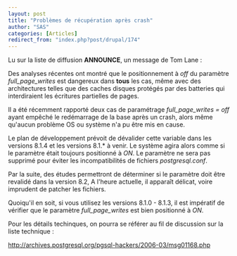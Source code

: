 ```yaml
---
layout: post
title: "Problèmes de récupération après crash"
author: "SAS"
categories: [Articles]
redirect_from: "index.php?post/drupal/174"
---
```



<p></p>

<!--more-->


<p>

Lu sur la liste de diffusion <strong>ANNOUNCE</strong>, un message de Tom Lane&nbsp;:

</p>

<p>

Des analyses récentes ont montré que le positionnement à <em>off</em> du paramètre <em>full_page_writes</em> est dangereux dans <strong>tous</strong> les cas, même avec des architectures telles que des caches disques protégés par des batteries qui interdiraient les écritures partielles de pages.

</p>

<p>

Il a été récemment rapporté deux cas de paramétrage <em>full_page_writes = off</em> ayant empêché le redémarrage de la base après un crash, alors même qu'aucun problème OS ou système n'a pu être mis en cause.

</p>

<p>

Le plan de développement prévoit de dévalider cette variable dans les versions 8.1.4 et les versions 8.1.* à venir. Le système agira alors comme si le paramètre était toujours positionné à <em>ON</em>. Le paramètre ne sera pas supprimé pour éviter les incompatibilités de fichiers <em>postgresql.conf</em>.

</p>

<p>

Par la suite, des études permettront de déterminer si le paramètre doit être revalidé dans la version 8.2, A l'heure actuelle, il apparaît délicat, voire imprudent de patcher les fichiers.

</p>

<p>

Quoiqu'il en soit, si vous utilisez les versions 8.1.0 - 8.1.3, il est impératif de vérifier que le paramètre <em>full_page_writes</em> est bien positionné à <em>ON</em>.

</p>

<p>

Pour les détails techinques, on pourra se référer au fil de discussion sur la liste technique&nbsp;:

<a href="http://archives.postgresql.org/pgsql-hackers/2006-03/msg01168.php">http://archives.postgresql.org/pgsql-hackers/2006-03/msg01168.php</a>

</p>